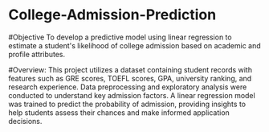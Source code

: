 # College-Admission-Prediction
#Objective
To develop a predictive model using linear regression to estimate a student's likelihood of college admission based on academic and profile attributes.

#Overview:
This project utilizes a dataset containing student records with features such as GRE scores, TOEFL scores, GPA, university ranking, and research experience. Data preprocessing and exploratory analysis were conducted to understand key admission factors. A linear regression model was trained to predict the probability of admission, providing insights to help students assess their chances and make informed application decisions.
